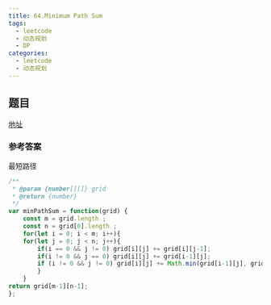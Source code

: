 ```yaml
---
title: 64.Minimum Path Sum
tags:
  - leetcode
  - 动态规划
  - DP
categories:
  - leetcode
  - 动态规划
---
```



## 题目

[地址](https://leetcode.com/problems/minimum-path-sum/description/)

### 参考答案

最短路径

```js
/**
 * @param {number[][]} grid
 * @return {number}
 */
var minPathSum = function(grid) {
    const m = grid.length ;
    const n = grid[0].length ;
    for(let i = 0; i < m; i++){
	for(let j = 0; j < n; j++){
        if(i == 0 && j != 0) grid[i][j] += grid[i][j-1];
        if(i != 0 && j == 0) grid[i][j] += grid[i-1][j];
        if (i != 0 && j != 0) grid[i][j] += Math.min(grid[i-1][j], grid[i][j-1]);
        }
    }
return grid[m-1][n-1];
};
```

